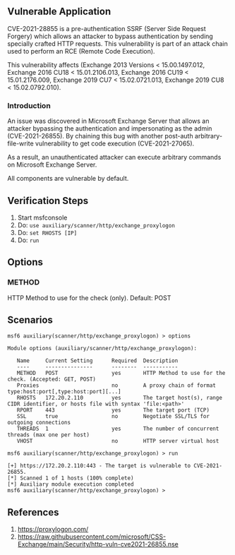 ## Vulnerable Application

CVE-2021-28855 is a pre-authentication SSRF (Server Side Request Forgery) which allows an attacker to
bypass authentication by sending specially crafted HTTP requests. This vulnerability is part of an attack
chain used to perform an RCE (Remote Code Execution).

This vulnerability affects (Exchange 2013 Versions < 15.00.1497.012, Exchange 2016 CU18 < 15.01.2106.013,
Exchange 2016 CU19 < 15.01.2176.009, Exchange 2019 CU7 < 15.02.0721.013, Exchange 2019 CU8 < 15.02.0792.010).

### Introduction

An issue was discovered in Microsoft Exchange Server that allows an attacker bypassing the authentication and
impersonating as the admin (CVE-2021-26855). By chaining this bug with another post-auth arbitrary-file-write
vulnerability to get code execution (CVE-2021-27065).

As a result, an unauthenticated attacker can execute arbitrary commands on Microsoft Exchange Server.

All components are vulnerable by default.

## Verification Steps

1. Start msfconsole
2. Do: `use auxiliary/scanner/http/exchange_proxylogon`
3. Do: `set RHOSTS [IP]`
4. Do: `run`

## Options

### METHOD

HTTP Method to use for the check (only). Default: POST

## Scenarios

```
msf6 auxiliary(scanner/http/exchange_proxylogon) > options 

Module options (auxiliary/scanner/http/exchange_proxylogon):

   Name     Current Setting      Required  Description
   ----     ---------------      --------  -----------
   METHOD   POST                 yes       HTTP Method to use for the check. (Accepted: GET, POST)
   Proxies                       no        A proxy chain of format type:host:port[,type:host:port][...]
   RHOSTS   172.20.2.110         yes       The target host(s), range CIDR identifier, or hosts file with syntax 'file:<path>'
   RPORT    443                  yes       The target port (TCP)
   SSL      true                 no        Negotiate SSL/TLS for outgoing connections
   THREADS  1                    yes       The number of concurrent threads (max one per host)
   VHOST                         no        HTTP server virtual host

msf6 auxiliary(scanner/http/exchange_proxylogon) > run

[+] https://172.20.2.110:443 - The target is vulnerable to CVE-2021-26855.
[*] Scanned 1 of 1 hosts (100% complete)
[*] Auxiliary module execution completed
msf6 auxiliary(scanner/http/exchange_proxylogon) > 
```

## References

1. <https://proxylogon.com/>
2. <https://raw.githubusercontent.com/microsoft/CSS-Exchange/main/Security/http-vuln-cve2021-26855.nse>
